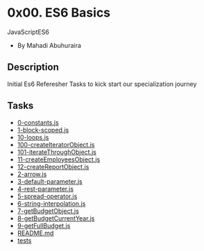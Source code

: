 0x00. ES6 Basics
================

JavaScriptES6

-   By Mahadi Abuhuraira

## Description
Initial Es6 Referesher Tasks to kick start our specialization journey

## Tasks
* [0-constants.js](0-constants.js)
* [1-block-scoped.js](1-block-scoped.js)
* [10-loops.js](10-loops.js)
* [100-createIteratorObject.js](100-createIteratorObject.js)
* [101-iterateThroughObject.js](101-iterateThroughObject.js)
* [11-createEmployeesObject.js](11-createEmployeesObject.js)
* [12-createReportObject.js](12-createReportObject.js)
* [2-arrow.js](2-arrow.js)
* [3-default-parameter.js](3-default-parameter.js)
* [4-rest-parameter.js](4-rest-parameter.js)
* [5-spread-operator.js](5-spread-operator.js)
* [6-string-interpolation.js](6-string-interpolation.js)
* [7-getBudgetObject.js](7-getBudgetObject.js)
* [8-getBudgetCurrentYear.js](8-getBudgetCurrentYear.js)
* [9-getFullBudget.js](9-getFullBudget.js)
* [README.md](README.md)
* [tests](tests)
